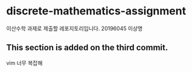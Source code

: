 # discrete-mathematics-assignment

이산수학 과제로 제출할 레포지토리입니다. 20196045 이상명

## This section is added on the third commit.

vim 너무 복잡해
